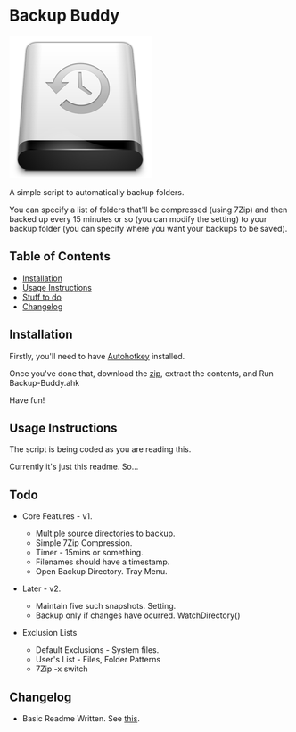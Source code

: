 # Backup Buddy

![Backup Buddy](/Data/White.png)

A simple script to automatically backup folders.

You can specify a list of folders that'll be compressed (using 7Zip) and then backed up every 15 minutes or so (you can modify the setting) to your backup folder (you can specify where you want your backups to be saved).

<!-- Five snapshots of the backups are maintained. So the older ones are deleted as the new ones pop in. -->

## Table of Contents

* [Installation](#install)
* [Usage Instructions](#usage)
* [Stuff to do](#todo)
* [Changelog](#changelog)

## <a name="install"></a>Installation

Firstly, you'll need to have [Autohotkey](http://l.autohotkey.net/AutoHotkey_L_Install.exe) installed.

Once you've done that, download the [zip](https://github.com/dufferzafar/backup-buddy/archive/master.zip), extract the contents, and Run Backup-Buddy.ahk

Have fun!

## <a name="usage"></a>Usage Instructions

The script is being coded as you are reading this.

Currently it's just this readme. So...

## <a name="todo"></a>Todo

* Core Features - v1.
  * Multiple source directories to backup.
  * Simple 7Zip Compression.
  * Timer - 15mins or something.
  * Filenames should have a timestamp.
  * Open Backup Directory. Tray Menu.

* Later - v2.
  * Maintain five such snapshots. Setting.
  * Backup only if changes have ocurred. WatchDirectory()

* Exclusion Lists
  * Default Exclusions - System files.
  * User's List - Files, Folder Patterns
  * 7Zip -x switch

## <a name="changelog"></a>Changelog

* Basic Readme Written. See [this](http://tom.preston-werner.com/2010/08/23/readme-driven-development.html).

